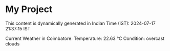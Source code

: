 # My Project

This content is dynamically generated in Indian Time (IST): 2024-07-17 21:37:15 IST


Current Weather in Coimbatore:
Temperature: 22.63 °C
Condition: overcast clouds
